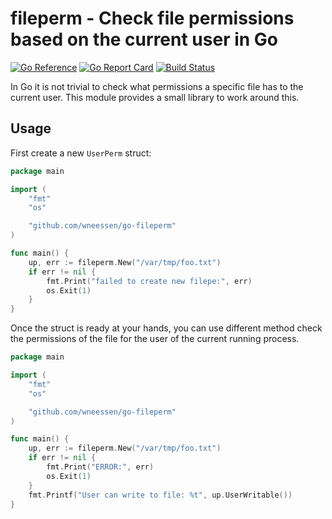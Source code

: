 # fileperm - Check file permissions based on the current user in Go

[![Go Reference](https://pkg.go.dev/badge/github.com/wneessen/go-fileperm.svg)](https://pkg.go.dev/github.com/wneessen/go-fileperm) [![Go Report Card](https://goreportcard.com/badge/github.com/wneessen/go-fileperm)](https://goreportcard.com/report/github.com/wneessen/go-fileperm) [![Build Status](https://api.cirrus-ci.com/github/wneessen/go-fileperm.svg)](https://cirrus-ci.com/github/wneessen/go-fileperm)

In Go it is not trivial to check what permissions a specific file has to the current user. This module provides a small
library to work around this.

## Usage

First create a new `UserPerm` struct:

```go
package main

import (
	"fmt"
	"os"

	"github.com/wneessen/go-fileperm"
)

func main() {
	up, err := fileperm.New("/var/tmp/foo.txt")
	if err != nil {
		fmt.Print("failed to create new filepe:", err)
		os.Exit(1)
	}
}
```
Once the struct is ready at your hands, you can use different method check the permissions of the file for the
user of the current running process.

```go
package main

import (
	"fmt"
	"os"

	"github.com/wneessen/go-fileperm"
)

func main() {
	up, err := fileperm.New("/var/tmp/foo.txt")
	if err != nil {
		fmt.Print("ERROR:", err)
		os.Exit(1)
	}
	fmt.Printf("User can write to file: %t", up.UserWritable())
}
```